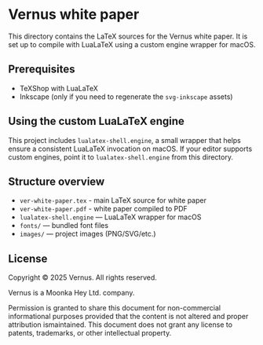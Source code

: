 # Vernus white paper

This directory contains the LaTeX sources for the Vernus white paper. It is set up to compile with LuaLaTeX using a custom engine wrapper for macOS.

## Prerequisites

- TeXShop with LuaLaTeX
- Inkscape (only if you need to regenerate the `svg-inkscape` assets)

## Using the custom LuaLaTeX engine

This project includes `lualatex-shell.engine`, a small wrapper that helps ensure a consistent LuaLaTeX invocation on macOS. If your editor supports custom engines, point it to `lualatex-shell.engine` from this directory.

## Structure overview

- `ver-white-paper.tex` - main LaTeX source for white paper
- `ver-white-paper.pdf` - white paper compiled to PDF
- `lualatex-shell.engine` — LuaLaTeX wrapper for macOS
- `fonts/` — bundled font files
- `images/` — project images (PNG/SVG/etc.)

## License

Copyright © 2025 Vernus. All rights reserved.

Vernus is a Moonka Hey Ltd. company.

Permission is granted to share this document for non-commercial informational purposes provided that the content is not altered and proper attribution ismaintained. This document does not grant any license to patents, trademarks, or other intellectual property.
